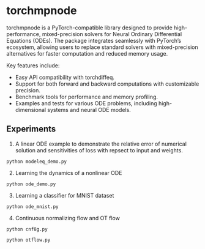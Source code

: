 # torchmpnode
torchmpnode is a PyTorch-compatible library designed to provide high-performance, mixed-precision solvers for Neural Ordinary Differential Equations (ODEs). The package integrates seamlessly with PyTorch’s ecosystem, allowing users to replace standard solvers with mixed-precision alternatives for faster computation and reduced memory usage.

Key features include:
<ul>
	<li>Easy API compatibility with torchdiffeq.</li>
	<li>Support for both forward and backward computations with customizable precision.</li>
	<li>Benchmark tools for performance and memory profiling.</li>
	<li>Examples and tests for various ODE problems, including high-dimensional systems and neural ODE models.</li>
</ul>

## Experiments

1. A linear ODE example to demonstrate the relative error of numerical solution and sensitivities of loss with repsect to input and weights.

```
python modeleq_demo.py
```

2. Learning the dynamics of a nonlinear ODE

```
python ode_demo.py
```

3. Learning a classifier for MNIST dataset

```
python ode_mnist.py
```

4. Continuous normalizing flow and OT flow

```
python cnf8g.py
```

```
python otflow.py
```

